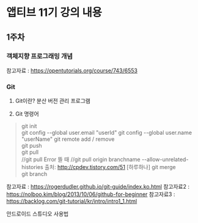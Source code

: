 # 앱티브 11기 강의 내용

## 1주차
### 객체지향 프로그래밍 개념

참고자료 : https://opentutorials.org/course/743/6553


### Git
1. Git이란?
 분산 버전 관리 프로그램
 
2. Git 명령어
>git init <br>
git config --global user.email "userId"
git config --global user.name "userName"
git remote add / remove <br>
git push <br>
git pull <br>
//git pull Error 뜰 때
//git pull origin branchname --allow-unrelated-histories
출처: http://cpdev.tistory.com/51 [하루하나]
git merge <br>
git branch <br>

참고자료 : https://rogerdudler.github.io/git-guide/index.ko.html
참고자료2 : https://nolboo.kim/blog/2013/10/06/github-for-beginner
참고자료3 : https://backlog.com/git-tutorial/kr/intro/intro1_1.html

안드로이드 스튜디오 사용법
